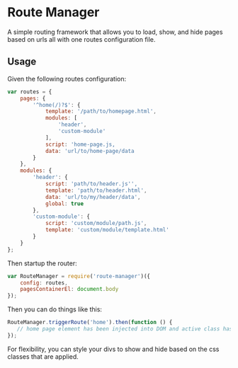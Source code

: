 # Route Manager

A simple routing framework that allows you to load, show, and hide pages based on urls all with 
one routes configuration file.

## Usage

Given the following routes configuration:

```javascript
var routes = {
    pages: {
        '^home(/)?$': {
            template: '/path/to/homepage.html',
            modules: [
                'header',
                'custom-module'
            ],
            script: 'home-page.js,
            data: 'url/to/home-page/data
        }                
    },
    modules: {
        'header': {
            script: 'path/to/header.js'',
            template: 'path/to/header.html',
            data: 'url/to/my/header/data',
            global: true
        },
        'custom-module': {
            script: 'custom/module/path.js',
            template: 'custom/module/template.html'
        }
    }
};

```


Then startup the router:

```javascript
var RouteManager = require('route-manager')({
    config: routes,
    pagesContainerEl: document.body
});
```

Then you can do things like this:

```javascript
RouteManager.triggerRoute('home').then(function () {
   // home page element has been injected into DOM and active class has been applied
});
```

For flexibility, you can style your divs to show and hide based on the css classes that are applied.